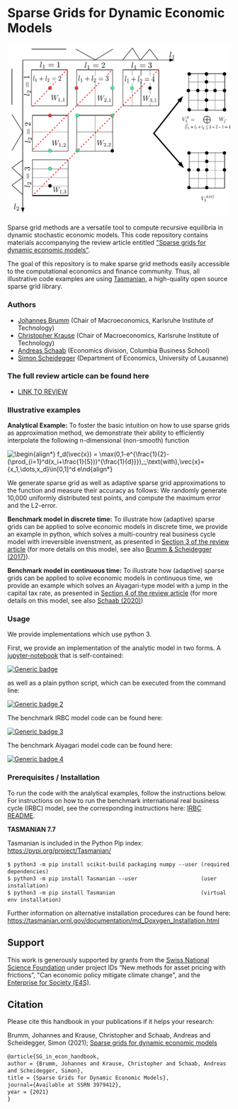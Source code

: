 # Sparse Grids for Dynamic Economic Models

<p align="center">
<img src="screens/ASG.png" width="600px"/>
</p>

Sparse grid methods are a versatile tool to compute recursive equilibria in dynamic stochastic economic models. This code repository contains materials
accompanying the review article entitled ["Sparse grids for dynamic economic models"](https://papers.ssrn.com/sol3/papers.cfm?abstract_id=3979412). 

The goal of this repository is to make sparse grid methods easily accessible to the computational economics and finance community. 
Thus, all illustrative code examples are using [Tasmanian](https://tasmanian.ornl.gov), a high-quality open source sparse grid library. 

### Authors
* [Johannes Brumm](https://johannesbrumm.com/) (Chair of Macroeconomics, Karlsruhe Institute of Technology)
* [Christopher Krause](https://macro.econ.kit.edu/103_170.php) (Chair of Macroeconomics, Karlsruhe Institute of Technology)
* [Andreas Schaab](https://andreasschaab.com/) (Economics division, Columbia Business School)
* [Simon Scheidegger](https://sites.google.com/site/simonscheidegger/) (Department of Economics, University of Lausanne)

### The full review article can be found here
* [LINK TO REVIEW](https://papers.ssrn.com/sol3/papers.cfm?abstract_id=3979412)

### Illustrative examples

**Analytical Example:** To foster the basic intuition on how to use sparse grids as approximation method, we demonstrate their ability to efficiently interpolate the following n-dimensional (non-smooth) function

![\begin{align*}
f_d(\vec{x}) = \max(0,1-e^{\frac{1}{2}-(\prod_{i=1}^d(x_i+\frac{1}{5}))^{\frac{1}{d}}}),\;\,\text{with}\,\vec{x}=\{x_1,\dots,x_d\}\in[0,1]^d
e\nd{align*}
](https://render.githubusercontent.com/render/math?math=%5CLarge+%5Cdisplaystyle+%5Cbegin%7Balign%2A%7D%0Af_d%28%5Cvec%7Bx%7D%29+%3D+%5Cmax%280%2C1-e%5E%7B%5Cfrac%7B1%7D%7B2%7D-%28%5Cprod_%7Bi%3D1%7D%5Ed%28x_i%2B%5Cfrac%7B1%7D%7B5%7D%29%29%5E%7B%5Cfrac%7B1%7D%7Bd%7D%7D%7D%29%2C%5C%3B%5C%2C%5Ctext%7Bwith%7D%5C%2C%5Cvec%7Bx%7D%3D%5C%7Bx_1%2C%5Cdots%2Cx_d%5C%7D%5Cin%5B0%2C1%5D%5Ed%0A%5Cend%7Balign%2A%7D%0A)

We generate sparse grid as well as adaptive sparse grid approximations to the function and measure their accuracy as follows: We randomly generate 10,000 uniformly distributed test points, and compute the maximum error and the L2-error.

**Benchmark model in discrete time:** To illustrate how (adaptive) sparse grids can be applied to solve economic models in discrete time, we provide an example in python, which solves a multi-country real business cycle model with irreversible invenstment, as presented in [Section 3 of the review article](doc/sparse_grids_in_econ.pdf) (for more details on this model, see also [Brumm & Scheidegger (2017)](https://onlinelibrary.wiley.com/doi/abs/10.3982/ECTA12216)).

**Benchmark model in continuous time:** To illustrate how (adaptive) sparse grids can be applied to solve economic models in continuous time, we provide an example which solves an Aiyagari-type model with a jump in the capital tax rate, as presented in [Section 4 of the review article](doc/sparse_grids_in_econ.pdf) (for more details on this model, see also [Schaab (2020)](https://scholar.harvard.edu/andreasschaab/publications/micro-and-macro-uncertainty))

### Usage

We provide implementations which use python 3.

First, we provide an implementation of the analytic model in two forms. A [jupyter-notebook](https://jupyter.org/) that is self-contained:

[![Generic badge](https://img.shields.io/badge/jupyter%20nbviewer-ASG-green)](https://nbviewer.jupyter.org/github/SparseGridsForDynamicEcon/SparseGrids_in_econ_handbook/blob/master/Analytical_example/2D_example.ipynb)

as well as a plain python script, which can be executed from the command line:

[![Generic badge 2](https://img.shields.io/badge/analytic-ASG-green)](Analytical_example)


The benchmark IRBC model code can be found here:

[![Generic badge 3](https://img.shields.io/badge/benchmark-IRBC-green)](IRBC_model)


The benchmark Aiyagari model code can be found here:

[![Generic badge 4](https://img.shields.io/badge/benchmark-Aiyagari-green)](https://github.com/schaab-lab/sparseecon)


### Prerequisites / Installation

To run the code with the analytical examples, follow the instructions below. For instructions on how to run the benchmark international real business cycle (IRBC) model, see the corresponding instructions here: [IRBC README](IRBC_model).


**TASMANIAN 7.7**

Tasmanian is included in the Python Pip index: https://pypi.org/project/Tasmanian/

```shell
$ python3 -m pip install scikit-build packaging numpy --user (required dependencies)
$ python3 -m pip install Tasmanian --user                    (user installation)
$ python3 -m pip install Tasmanian                           (virtual env installation) 
```
Further information on alternative installation procedures can be found here: https://tasmanian.ornl.gov/documentation/md_Doxygen_Installation.html

## Support
This work is generously supported by grants from the [Swiss National Science Foundation](https://www.snf.ch) under project IDs “New methods for asset pricing with frictions”, "Can economic policy mitigate climate change", and the [Enterprise for Society (E4S)](https://e4s.center).

## Citation
Please cite this handbook in your publications if it helps your research:

Brumm, Johannes and Krause, Christopher and Schaab, Andreas and Scheidegger, Simon (2021); [Sparse grids for dynamic economic models](https://papers.ssrn.com/sol3/papers.cfm?abstract_id=3979412)


```
@article{SG_in_econ_handbook,
author = {Brumm, Johannes and Krause, Christopher and Schaab, Andreas and Scheidegger, Simon},
title = {Sparse Grids for Dynamic Economic Models},
journal={Available at SSRN 3979412},
year = {2021}
}
```
